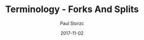 ---
layout: writing
title: Terminology - Forks And Splits
date: 2017-11-02
categories: ['Mining and Consensus']
author: ['Paul Storzc']
excerpt: The terms “hard fork” and “soft fork” refer to protocol upgrades. They don’t (and can’t, as I’ll show) refer to “splits”, cases where one protocol diverges into two different living protocols.
external_url: http://www.truthcoin.info/blog/forks-and-splits/
---